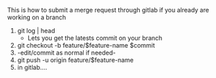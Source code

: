 This is how to submit a merge request through gitlab if you already are working on a branch

1. git log | head
    * Lets you get the latests commit on your branch
2. git checkout -b feature/$feature-name $commit
3. -edit/commit as normal if needed-
4. git push -u origin feature/$feature-name
5. in gitlab....
